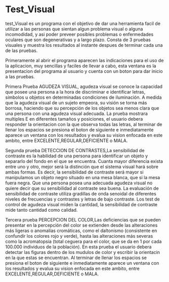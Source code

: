 # Test_Visual

test_Visual es un programa con el objetivo de dar una herramienta facil de utilizar a las personas que sientan algun problema visual o alguna incomodidad, y asi poder preveer posibles problemas o enfermedades oculares que son degenerativas y a largo plazo. Consta de 3 pruebas visuales y muestra los resultados al instante despues de terminar cada una de las pruebas. 


Primeramente al abrir el programa aparecen las indicaciones para el uso de la aplicacion, muy sencillas y faciles de llevar a cabo, esta ventana es la presentacion del programa al usuario y cuenta con un boton para dar inicio a las pruebas.

Primera Prueba 
AGUDEZA VISUAL,  agudeza visual se conoce la capacidad que posee una persona a la hora de discriminar e identificar letras, símbolos u objetos en determinadas condiciones de iluminación. A medida que la agudeza visual de un sujeto empeora, su visión se torna más borrosa, haciendo que su percepción de los objetos sea menos clara que una persona con una agudeza visual adecuada. La prueba mostrara multiples E en diferentes tamaños y posiciones, el usuario debera responder la orientacion con la que observa todas las letras, al terminar de llenar los espacios se presiona el boton de siguiente e inmediatamente aparece un ventana con los resultados y evalua su vision enfocada en este ambito, entre EXCELENTE,REGULAR,DEFICIENTE o MALA.


Segunda prueba
DETECCION DE CONTRASTES,La sensibilidad de contraste es la habilidad de una persona para identificar un objeto y separarlo del fondo en el que se encuentra. Cuanta mayor diferencia exista entre uno y otro, mejor será la distinción que el sistema visual hará sobre ambas formas. Es decir, la sensibilidad de contraste será mayor si manipulamos un objeto negro situado en una mesa blanca, que si la mesa fuera negra. Que una persona posea una adecuada agudeza visual no quiere decir que su sensibilidad al contraste sea buena. La evaluación de sensibilidad de contraste utiliza gradillas de onda senoidal de diferentes niveles de frecuencias y contrastes y letras de bajo contraste. Los test de control de agudeza visual miden la cantidad, la sensibilidad de contraste mide tanto cantidad como calidad.

Tercera prueba
PERCEPCION DEL COLOR,Las deficiencias que se pueden presentar en la percepción del color se extienden desde las alteraciones más ligeras o anomalías cromáticas, como el daltonismo (consistente en confundir los colores rojo y verde), hasta las alteraciones más severas como la acromatopsia (total ceguera para el color, que se da en 1 por cada 100.000 individuos de la población). En esta prueba el usuario debera detectar las figuras dentro de los mudulos de color y escribir la orientacin en la que estas se encuentran. Al terminar de llenar los espacios se presiona el boton de siguiente e inmediatamente aparece un ventana con los resultados y evalua su vision enfocada en este ambito, entre EXCELENTE,REGULAR,DEFICIENTE o MALA.

